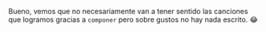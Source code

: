 Bueno, vemos que no necesariamente van a tener sentido las canciones que logramos gracias a `componer` pero sobre gustos no hay nada escrito. :joy: